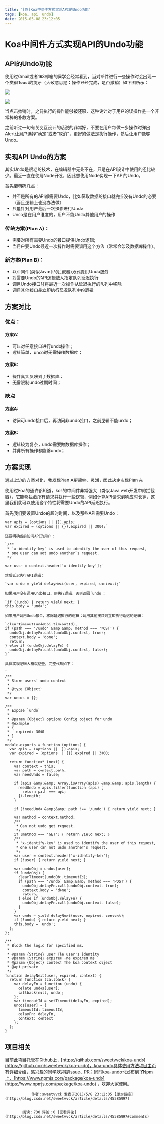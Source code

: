 ```yaml
---
title: '[原]Koa中间件方式实现API的Undo功能'
tags: [koa, api ,undo]
date: 2015-05-08 23:12:05
---
```


# Koa中间件方式实现API的Undo功能

## API的Undo功能

使用过Gmail或者163邮箱的同学会经常看到，当对邮件进行一些操作时会出现一个类似Toast的提示（大致意思是：操作已经完成，是否撤销）如下图所示：

![](http://img.blog.csdn.net/20150508220504487)

![](http://img.blog.csdn.net/20150508220843186)

当点击撤销时，之前执行的操作能够被还原，这种设计对于用户的误操作是一个非常棒的补救方案。

之前听过一句有关交互设计的话说的非常好，不要在用户每做一步操作时弹出Alert让用户选择”确定”或者”取消”，更好的做法是执行操作，然后让用户能够Undo。

## 实现API Undo的方案

其实Undo是很老的技术，在编辑器中无处不在，只是在API设计中使用的还比较少。最近一直在使用Node开发，因此想使用Node实现一下API的Undo。

首先要明确几点：

*   并不是所有的API都需要Undo，比如获取数据的接口就完全没有Undo的必要（而且逻辑上也没办法做）
*   只能针对用户最后一次操作进行Undo
*   Undo是在用户维度的，用户不能Undo其他用户的操作

### 传统方案(Plan A)：

*   需要对所有需要Undo的接口提供Undo逻辑;
*   当用户要Undo最近一次操作时需要调用这个方法（常常会涉及数据库操作）。

### 新方案(Plan B)：

*   以中间件(类似Java中的拦截器)方式提供Undo服务
*   对需要Undo的API逻辑放入指定队列延迟执行
*   调用Undo接口时将最近一次操作从延迟执行的队列中移除
*   调用其他接口是立即执行延迟队列中的逻辑

## 方案对比

### 优点：

#### 方案A:

*   可以对任意接口进行undo操作；
*   逻辑简单，undo时无需操作数据库；

#### 方案B:

*   操作真实反映到了数据库；
*   无需限制undo过期时间；

### 缺点

#### 方案A:

*   访问可undo接口后，再访问非undo接口，之前逻辑不能undo；

#### 方案B:

*   逻辑较为复杂，undo需要做数据库操作；
*   并非所有操作都能够undo；

## 方案实现

通过上边的方案对比，我发现Plan A更简单、灵活，因此决定实现Plan A。

使用过Koa的通许都知道，koa的中间件非常强大（类似Java web开发中的拦截器），它能够拦截所有请求并执行一些逻辑，例如计算API请求到响应时长等，这里我们就可以使用这个特性将需要Undo的API延迟执行。

首先我们要设置Undo的超时时间，以及那些API需要Undo：

    var apis = (options || {}).apis;
    var expired = (options || {}).expired || 3000;`

    还要明确当前访问API的用户：

    `/**
     * `x-identify-key` is used to identify the user of this request,
     * one user can not undo another`s request.
     */

    var user = context.header['x-identify-key'];`

    然后延迟执行API逻辑：

    `var undo = yield delayNext(user, expired, context);`

    如果用户没有调用Undo接口，则执行逻辑，否则返回’undo’:

    `if (!undo) { return yield next; }
    this.body = 'undo';`

    如果用户调用Undo接口，移除延迟执行的逻辑；调用其他接口则立即执行延迟的逻辑：

    `clearTimeout(undoObj.timeoutId);
    if (path === '/undo' &amp;&amp; method === 'POST') {
      undoObj.delayFn.call(undoObj.context, true);
      context.body = 'done';
      return;
    } else if (undoObj.delayFn) {
      undoObj.delayFn.call(undoObj.context, false);
    }`

    具体实现逻辑大概就这些，完整代码如下：

    `
    /**
     * Store users' undo context
     *
     * @type {Object}
     */
    var undos = {};

    /**
     * Expose `undo`
     *
     * @param {Object} options Config object for undo
     * @example
     * {
     *   expired: 3000
     * }
     */
    module.exports = function (options) {
      var apis = (options || {}).apis;
      var expired = (options || {}).expired || 3000;

      return function* (next) {
        var context = this;
        var path = context.path;
        var needUndo = false;

        if (apis &amp;&amp; Array.isArray(apis) &amp;&amp; apis.length) {
          needUndo = apis.filter(function (api) {
            return path === api;
          }).length;
        }

        if (!needUndo &amp;&amp; path !== '/undo') { return yield next; }

        var method = context.method;
        /**
         * Can not undo get request.
         */
        if (method === 'GET') { return yield next; }
        /**
         * 'x-identify-key' is used to identify the user of this request,
         * one user can not undo another's request.
         */
        var user = context.header['x-identify-key'];
        if (!user) { return yield next; }

        var undoObj = undos[user];
        if (undoObj) {
          clearTimeout(undoObj.timeoutId);
          if (path === '/undo' &amp;&amp; method === 'POST') {
            undoObj.delayFn.call(undoObj.context, true);
            context.body = 'done';
            return;
          } else if (undoObj.delayFn) {
            undoObj.delayFn.call(undoObj.context, false);
          }
        }
        var undo = yield delayNext(user, expired, context);
        if (!undo) { return yield next; }
        this.body = 'undo';
      };
    };

    /**
     * Block the logic for specified ms.
     *
     * @param {String} user The user's identity
     * @param {String} expired The expired ms
     * @param {Object} context The koa context object
     * @api private
     */
    function delayNext(user, expired, context) {
      return function (callback) {
        var delayFn = function (undo) {
          delete undos[user];
          callback(null, undo);
        };
        var timeoutId = setTimeout(delayFn, expired);
        undos[user] = {
          timeoutId: timeoutId,
          delayFn: delayFn,
          context: context
        };
      };
    }

## 项目相关

目前此项目托管在Github上，[https://github.com/sweetvvck/koa-undo](https://github.com/sweetvvck/koa-undo)，koa-undo具体使用方法项目主页有详细介绍，感兴趣的同学欢迎提Issue、PR；同时koa-undo也发布到了Npm上，[https://www.npmjs.com/package/koa-undo](https://www.npmjs.com/package/koa-undo) ，欢迎大家使用。


                作者：sweetvvck 发表于2015/5/8 23:12:05 [原文链接](http://blog.csdn.net/sweetvvck/article/details/45585997)


            阅读：730 评论：0 [查看评论](http://blog.csdn.net/sweetvvck/article/details/45585997#comments)
